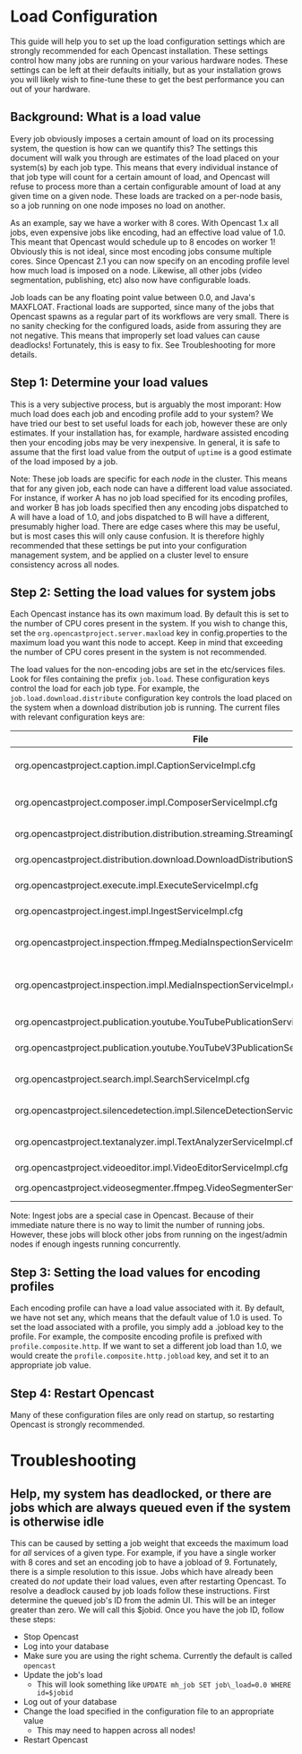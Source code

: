 Load Configuration
===================

This guide will help you to set up the load configuration settings which are strongly recommended for each Opencast
installation.  These settings control how many jobs are running on your various hardware nodes.  These settings can be
left at their defaults initially, but as your installation grows you will likely wish to fine-tune these to get the best
performance you can out of your hardware.

Background: What is a load value
--------------------------------

Every job obviously imposes a certain amount of load on its processing system, the question is how can we quantify this?
The settings this document will walk you through are estimates of the load placed on your system(s) by each job type.
This means that every individual instance of that job type will count for a certain amount of load, and Opencast will
refuse to process more than a certain configurable amount of load at any given time on a given node.  These loads are
tracked on a per-node basis, so a job running on one node imposes no load on another.

As an example, say we have a worker with 8 cores.  With Opencast 1.x all jobs, even expensive jobs like encoding, had an
effective load value of 1.0.  This meant that Opencast would schedule up to 8 encodes on worker 1! Obviously this is not
ideal, since most encoding jobs consume multiple cores.  Since Opencast 2.1 you can now specify on an encoding profile
level how much load is imposed on a node.  Likewise, all other jobs (video segmentation, publishing, etc) also now have
configurable loads.

Job loads can be any floating point value between 0.0, and Java's MAXFLOAT.  Fractional loads are supported, since many
of the jobs that Opencast spawns as a regular part of its workflows are very small.  There is no sanity checking for the
configured loads, aside from assuring they are not negative.  This means that improperly set load values can cause
deadlocks!  Fortunately, this is easy to fix.  See Troubleshooting for more details.

Step 1: Determine your load values
----------------------------------

This is a very subjective process, but is arguably the most imporant: How much load does each job and encoding profile
add to your system? We have tried our best to set useful loads for each job, however these are only estimates.  If your
installation has, for example, hardware assisted encoding then your encoding jobs may be very inexpensive.  In general,
it is safe to assume that the first load value from the output of `uptime` is a good estimate of the load imposed by a
job.

Note: These job loads are specific for each *node* in the cluster.  This means that for any given job, each node can
have a different load value associated.  For instance, if worker A has no job load specified for its encoding profiles,
and worker B has job loads specified then any encoding jobs dispatched to A will have a load of 1.0, and jobs dispatched
to B will have a different, presumably higher load.  There are edge cases where this may be useful, but is most cases
this will only cause confusion.  It is therefore highly recommended that these settings be put into your configuration
management system, and be applied on a cluster level to ensure consistency across all nodes.

Step 2: Setting the load values for system jobs
-----------------------------------------------

Each Opencast instance has its own maximum load.  By default this is set to the number of CPU cores present in the 
system.  If you wish to change this, set the `org.opencastproject.server.maxload` key in config.properties to the 
maximum load you want this node to accept.  Keep in mind that exceeding the number of CPU cores present in the system is
not recommended.

The load values for the non-encoding jobs are set in the etc/services files.  Look for files containing the prefix 
`job.load`.  These configuration keys control the load for each job type.  For example, the 
`job.load.download.distribute` configuration key controls the load placed on the system when a download distribution job
is running.  The current files with relevant configuration keys are:

| File                                                                                     | Controls                           |
|------------------------------------------------------------------------------------------|------------------------------------|
| org.opencastproject.caption.impl.CaptionServiceImpl.cfg                                  | Caption convertion services        |
| org.opencastproject.composer.impl.ComposerServiceImpl.cfg                                | Caption embedding services         |
| org.opencastproject.distribution.distribution.streaming.StreamingDistributionService.cfg | Streaming distribution             |
| org.opencastproject.distribution.download.DownloadDistributionServiceImpl.cfg            | Download distribution              |
| org.opencastproject.execute.impl.ExecuteServiceImpl.cfg                                  | Execute service                    |
| org.opencastproject.ingest.impl.IngestServiceImpl.cfg                                    | Ingest services                    |
| org.opencastproject.inspection.ffmpeg.MediaInspectionServiceImpl.cfg                     | Media inspection using ffmpeg      |
| org.opencastproject.inspection.impl.MediaInspectionServiceImpl.cfg                       | Media inspection using mediainfo   |
| org.opencastproject.publication.youtube.YouTubePublicationServiceImpl.cfg                | Youtube distribution               |
| org.opencastproject.publication.youtube.YouTubeV3PublicationServiceImpl.cfg              | Youtube distribution               |
| org.opencastproject.search.impl.SearchServiceImpl.cfg                                    | Opencast engage index jobs         |
| org.opencastproject.silencedetection.impl.SilenceDetectionServiceImpl.cfg                | Silence detection                  |
| org.opencastproject.textanalyzer.impl.TextAnalyzerServiceImpl.cfg                        | Text analysis, including slide OCR |
| org.opencastproject.videoeditor.impl.VideoEditorServiceImpl.cfg                          | Video editor                       |
| org.opencastproject.videosegmenter.ffmpeg.VideoSegmenterServiceImpl.cfg                  | Video segmentation                 |

Note: Ingest jobs are a special case in Opencast.  Because of their immediate nature there is no way to limit the number
of running jobs.  However, these jobs will block other jobs from running on the ingest/admin nodes if enough ingests
running concurrently.

Step 3: Setting the load values for encoding profiles
-----------------------------------------------------

Each encoding profile can have a load value associated with it.  By default, we have not set any, which means that the
default value of 1.0 is used.  To set the load associated with a profile, you simply add a .jobload key to the profile.
For example, the composite encoding profile is prefixed with `profile.composite.http`.  If we want to set a different
job load than 1.0, we would create the `profile.composite.http.jobload` key, and set it to an appropriate job value.

Step 4: Restart Opencast
--------------------------

Many of these configuration files are only read on startup, so restarting Opencast is strongly recommended.

Troubleshooting
===============

Help, my system has deadlocked, or there are jobs which are always queued even if the system is otherwise idle
--------------------------------------------------------------------------------------------------------------

This can be caused by setting a job weight that exceeds the maximum load for *all* services of a given type.  For
example, if you have a single worker with 8 cores and set an encoding job to have a jobload of 9.  Fortunately, there is
a simple resolution to this issue.  Jobs which have already been created do *not* update their load values, even after
restarting Opencast.  To resolve a deadlock caused by job loads follow these instructions.  First determine the queued
job's ID from the admin UI.  This will be an integer greater than zero.  We will call this $jobid.  Once you have the
job ID, follow these steps:

- Stop Opencast
- Log into your database
- Make sure you are using the right schema.  Currently the default is called `opencast`
- Update the job's load
    - This will look something like `UPDATE mh_job SET job\_load=0.0 WHERE id=$jobid`
- Log out of your database
- Change the load specified in the configuration file to an appropriate value
    - This may need to happen across all nodes!
- Restart Opencast
